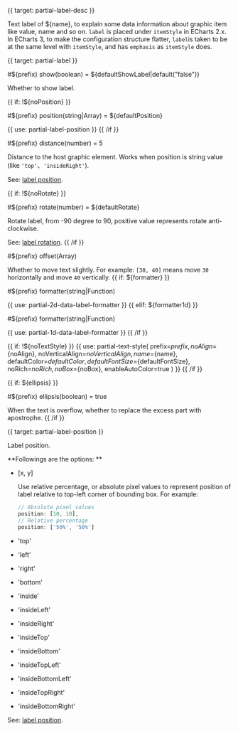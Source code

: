 
{{ target: partial-label-desc }}

Text label of ${name}, to explain some data information about graphic item like value, name and so on. `label` is placed under `itemStyle` in ECharts 2.x. In ECharts 3, to make the configuration structure flatter, `label`is taken to be at the same level with `itemStyle`, and has `emphasis` as `itemStyle` does.




{{ target: partial-label }}

#${prefix} show(boolean) = ${defaultShowLabel|default("false")}

Whether to show label.

{{ if: !${noPosition} }}

#${prefix} position(string|Array) = ${defaultPosition}

{{ use:  partial-label-position  }}
{{ /if }}

#${prefix} distance(number) = 5

Distance to the host graphic element. Works when position is string value (like `'top'`、`'insideRight'`).

See: [label position](${galleryEditorPath}doc-example/label-position).

{{ if: !${noRotate} }}

#${prefix} rotate(number) = ${defaultRotate}

Rotate label, from -90 degree to 90, positive value represents rotate anti-clockwise.

See: [label rotation](${galleryEditorPath}bar-label-rotation).
{{ /if }}

#${prefix} offset(Array)

Whether to move text slightly. For example: `[30, 40]` means move `30` horizontally and move `40` vertically.
{{ if: ${formatter} }}

#${prefix} formatter(string|Function)

{{ use:  partial-2d-data-label-formatter  }}
{{ elif: ${formatter1d}   }}

#${prefix} formatter(string|Function)

{{ use:  partial-1d-data-label-formatter  }}
{{ /if }}


{{ if: !${noTextStyle} }}
{{ use:  partial-text-style(
    prefix=${prefix},
    noAlign=${noAlign},
    noVerticalAlign=${noVerticalAlign},
    name=${name},
    defaultColor=${defaultColor},
    defaultFontSize=${defaultFontSize},
    noRich=${noRich},
    noBox=${noBox},
    enableAutoColor=true
)   }}
{{ /if }}


{{ if: ${ellipsis} }}

#${prefix} ellipsis(boolean) = true

When the text is overflow, whether to replace the excess part with apostrophe.
{{ /if }}




{{ target: partial-label-position }}

Label position.

**Followings are the options: **

+ [x, y]

    Use relative percentage, or absolute pixel values to represent position of label relative to top-left corner of bounding box.
    For example:
    ```js
    // Absolute pixel values
    position: [10, 10],
    // Relative percentage
    position: ['50%', '50%']
    ```

+ 'top'
+ 'left'
+ 'right'
+ 'bottom'
+ 'inside'
+ 'insideLeft'
+ 'insideRight'
+ 'insideTop'
+ 'insideBottom'
+ 'insideTopLeft'
+ 'insideBottomLeft'
+ 'insideTopRight'
+ 'insideBottomRight'

See: [label position](${galleryViewPath}doc-example/label-position).

